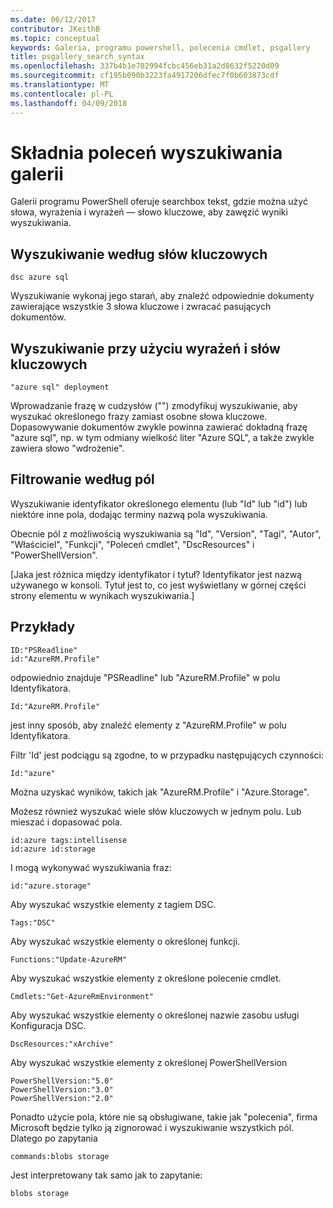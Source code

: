 ```yaml
---
ms.date: 06/12/2017
contributor: JKeithB
ms.topic: conceptual
keywords: Galeria, programu powershell, polecenia cmdlet, psgallery
title: psgallery_search_syntax
ms.openlocfilehash: 337b4b1e702994fcbc456eb31a2d8632f5220d09
ms.sourcegitcommit: cf195b090b3223fa4917206dfec7f0b603873cdf
ms.translationtype: MT
ms.contentlocale: pl-PL
ms.lasthandoff: 04/09/2018
---
```

# <a name="gallery-search-syntax"></a>Składnia poleceń wyszukiwania galerii

Galerii programu PowerShell oferuje searchbox tekst, gdzie można użyć słowa, wyrażenia i wyrażeń — słowo kluczowe, aby zawęzić wyniki wyszukiwania.

## <a name="search-by-keywords"></a>Wyszukiwanie według słów kluczowych

    dsc azure sql

Wyszukiwanie wykonaj jego starań, aby znaleźć odpowiednie dokumenty zawierające wszystkie 3 słowa kluczowe i zwracać pasujących dokumentów.

## <a name="search-using-phrases-and-keywords"></a>Wyszukiwanie przy użyciu wyrażeń i słów kluczowych

    "azure sql" deployment

Wprowadzanie frazę w cudzysłów ("") zmodyfikuj wyszukiwanie, aby wyszukać określonego frazy zamiast osobne słowa kluczowe.
Dopasowywanie dokumentów zwykle powinna zawierać dokładną frazę "azure sql", np. w tym odmiany wielkość liter "Azure SQL", a także zwykle zawiera słowo "wdrożenie".

## <a name="filtering-on-fields"></a>Filtrowanie według pól

Wyszukiwanie identyfikator określonego elementu (lub "Id" lub "id") lub niektóre inne pola, dodając terminy nazwą pola wyszukiwania.

Obecnie pól z możliwością wyszukiwania są "Id", "Version", "Tagi", "Autor", "Właściciel", "Funkcji", "Poleceń cmdlet", "DscResources" i "PowerShellVersion".

[Jaka jest różnica między identyfikator i tytuł? Identyfikator jest nazwą używanego w konsoli. Tytuł jest to, co jest wyświetlany w górnej części strony elementu w wynikach wyszukiwania.]

## <a name="examples"></a>Przykłady

    ID:"PSReadline"
    id:"AzureRM.Profile"

odpowiednio znajduje "PSReadline" lub "AzureRM.Profile" w polu Identyfikatora.

    Id:"AzureRM.Profile"

jest inny sposób, aby znaleźć elementy z "AzureRM.Profile" w polu Identyfikatora.

Filtr 'Id' jest podciągu są zgodne, to w przypadku następujących czynności:

    Id:"azure"

Można uzyskać wyników, takich jak "AzureRM.Profile" i "Azure.Storage".

Możesz również wyszukać wiele słów kluczowych w jednym polu. Lub mieszać i dopasować pola.

    id:azure tags:intellisense
    id:azure id:storage

I mogą wykonywać wyszukiwania fraz:

    id:"azure.storage"


Aby wyszukać wszystkie elementy z tagiem DSC.

    Tags:"DSC"

Aby wyszukać wszystkie elementy o określonej funkcji.

    Functions:"Update-AzureRM"

Aby wyszukać wszystkie elementy z określone polecenie cmdlet.

    Cmdlets:"Get-AzureRmEnvironment"

Aby wyszukać wszystkie elementy o określonej nazwie zasobu usługi Konfiguracja DSC.

    DscResources:"xArchive"

Aby wyszukać wszystkie elementy z określonej PowerShellVersion

    PowerShellVersion:"5.0"
    PowerShellVersion:"3.0"
    PowerShellVersion:"2.0"


Ponadto użycie pola, które nie są obsługiwane, takie jak "polecenia", firma Microsoft będzie tylko ją zignorować i wyszukiwanie wszystkich pól. Dlatego po zapytania

    commands:blobs storage

Jest interpretowany tak samo jak to zapytanie:

    blobs storage